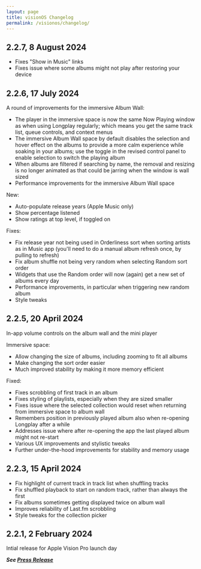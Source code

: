 ```yaml
---
layout: page
title: visionOS Changelog
permalink: /visionos/changelog/
---
```


## 2.2.7, 8 August 2024

- Fixes "Show in Music" links
- Fixes issue where some albums might not play after restoring your device

## 2.2.6, 17 July 2024

A round of improvements for the immersive Album Wall:
- The player in the immersive space is now the same Now Playing window as when using Longplay regularly; which means you get the same track list, queue controls, and context menus
- The immersive Album Wall space by default disables the selection and hover effect on the albums to provide a more calm experience while soaking in your albums; use the toggle in the revised control panel to enable selection to switch the playing album
- When albums are filtered if searching by name, the removal and resizing is no longer animated as that could be jarring when the window is wall sized
- Performance improvements for the immersive Album Wall space

New:
- Auto-populate release years (Apple Music only)
- Show percentage listened
- Show ratings at top level, if toggled on

Fixes:
- Fix release year not being used in Orderliness sort when sorting artists as in Music app (you'll need to do a manual album refresh once, by pulling to refresh)
- Fix album shuffle not being very random when selecting Random sort order
- Widgets that use the Random order will now (again) get a new set of albums every day
- Performance improvements, in particular when triggering new random album
- Style tweaks

## 2.2.5, 20 April 2024

In-app volume controls on the album wall and the mini player

Immersive space:
- Allow changing the size of albums, including zooming to fit all albums
- Make changing the sort order easier
- Much improved stability by making it more memory efficient

Fixed:
- Fixes scrobbling of first track in an album
- Fixes styling of playlists, especially when they are sized smaller
- Fixes issue where the selected collection would reset when returning from immersive space to album wall
- Remembers position in previously played album also when re-opening Longplay after a while
- Addresses issue where after re-opening the app the last played album might not re-start
- Various UX improvements and stylistic tweaks
- Further under-the-hood improvements for stability and memory usage

## 2.2.3, 15 April 2024

- Fix highlight of current track in track list when shuffling tracks
- Fix shuffled playback to start on random track, rather than always the first
- Fix albums sometimes getting displayed twice on album wall
- Improves reliability of Last.fm scrobbling
- Style tweaks for the collection picker

## 2.2.1, 2 February 2024

Intial release for Apple Vision Pro launch day

_**See [Press Release](https://impresskit.net/press-release/85e446f7-a8eb-43f6-97af-a3666825e572)**_
